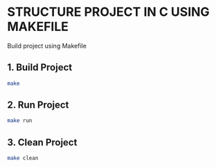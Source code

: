 # STRUCTURE PROJECT IN C USING MAKEFILE
Build project using Makefile

## 1. Build Project
```bash
make
```

## 2. Run Project
```bash
make run
```

## 3. Clean Project
```bash
make clean
```